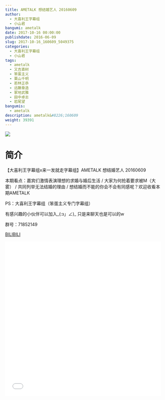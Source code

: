 ```yaml
---
title: AMETALK 想结婚艺人 20160609
author: 
  - 大喜利王字幕组
  - 小山君
bangumi: ametalk
date: 2017-10-16 00:00:00
publishdate: 2016-06-09
slug: 2017-10-16_160609_5049375
categories: 
  - 大喜利王字幕组
  - 小山君
tags: 
  - ametalk
  - 又吉直树
  - 笨蛋主义
  - 栗山千明
  - 若林正恭
  - 远藤章造
  - 冢地武雅
  - 田中卓志
  - 岩尾望
bangumis: 
  - ametalk
description: ametalk&#8226;160609
weight: 39391
---
```


![](https://i.imgur.com/zR5epMA.jpg)

# 简介  
【大喜利王字幕组x来一发就走字幕组】AMETALK 想结婚艺人 20160609 


本期看点：嘉宾们激情表演理想的求婚与婚后生活 / 大家为何抢着要求被M（大雾） / 共同列举无法结婚的理由 / 想结婚而不能的你会不会有同感呢？欢迎收看本期AMETALK


PS：大喜利王字幕组（笨蛋主义专门字幕组） 


有感兴趣的小伙伴可以加入_(:з」∠)_  只是来聊天也是可以的w


群号：71852149







  [BILIBILI](https://www.bilibili.com/video/av5049375/)


<div class="vcontainer">  <iframe class='video' src="//www.bilibili.com/blackboard/player.html?cid=8201911&aid=5049375" width="100%" height="500" frameborder="0" allowfullscreen="allowfullscreen"></iframe></div>
